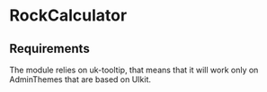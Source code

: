 # RockCalculator

## Requirements

The module relies on uk-tooltip, that means that it will work only on AdminThemes that are based on UIkit.

